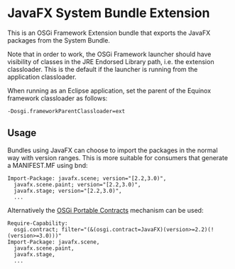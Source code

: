 JavaFX System Bundle Extension
==============================

This is an OSGi Framework Extension bundle that exports the JavaFX packages from the System Bundle.

Note that in order to work, the OSGi Framework launcher should have visibility of classes in the JRE Endorsed Library path, i.e. the extension classloader. This is the default if the launcher is running from the application classloader.

When running as an Eclipse application, set the parent of the Equinox framework classloader as follows:

	-Dosgi.frameworkParentClassloader=ext

Usage
-----

Bundles using JavaFX can choose to import the packages in the normal way with version ranges. This is more suitable for consumers that generate a MANIFEST.MF using bnd:

	Import-Package: javafx.scene; version="[2.2,3.0)",
	  javafx.scene.paint; version="[2.2,3.0)",
	  javafx.stage; version="[2.2,3.0)",
	  ...


Alternatively the [OSGi Portable Contracts](https://www.osgi.org/portable-java-contract-definitions/) mechanism can be used:

	Require-Capability: 
	  osgi.contract; filter="(&(osgi.contract=JavaFX)(version>=2.2)(!(version>=3.0)))"
	Import-Package: javafx.scene,
	  javafx.scene.paint,
	  javafx.stage,
	  ...
